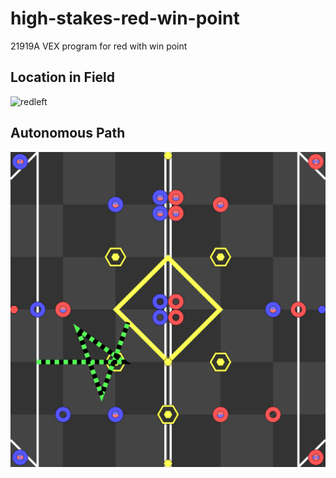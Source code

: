 # high-stakes-red-win-point
21919A VEX program for red with win point

## Location in Field
![redleft](https://github.com/user-attachments/assets/1e2bc0d1-745b-4b46-8075-5dc53785fb00)

## Autonomous Path
![autonomous](svgs/autonomous.svg)